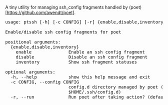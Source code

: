 A tiny utility for managing ssh_config fragments handled by (poet)[https://github.com/awendt/poet].


<pre>
usage: ptssh [-h] [-c CONFIG] [-r] {enable,disable,inventory} ...

Enable/disable ssh config fragments for poet

positional arguments:
  {enable,disable,inventory}
    enable              Enable an ssh config fragment
    disable             Disable an ssh config fragment
    inventory           Show ssh fragment statuses

optional arguments:
  -h, --help            show this help message and exit
  -c CONFIG, --config CONFIG
                        config.d directory managed by poet (default:
                        $HOME/.ssh/config.d)
  -r, --run             Run poet after taking action? (default: False)
</pre>
